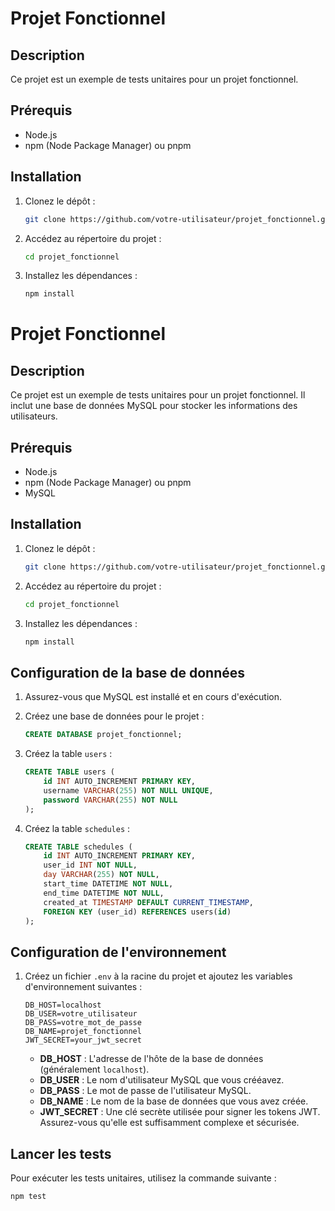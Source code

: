 # Projet Fonctionnel

## Description
Ce projet est un exemple de tests unitaires pour un projet fonctionnel.

## Prérequis
- Node.js
- npm (Node Package Manager) ou pnpm


## Installation
1. Clonez le dépôt :
    ```bash
    git clone https://github.com/votre-utilisateur/projet_fonctionnel.git
    ```
2. Accédez au répertoire du projet :
    ```bash
    cd projet_fonctionnel
    ```
3. Installez les dépendances :
    ```bash
    npm install
    ```


# Projet Fonctionnel

## Description
Ce projet est un exemple de tests unitaires pour un projet fonctionnel. Il inclut une base de données MySQL pour stocker les informations des utilisateurs.

## Prérequis
- Node.js
- npm (Node Package Manager) ou pnpm
- MySQL

## Installation
1. Clonez le dépôt :
    ```bash
    git clone https://github.com/votre-utilisateur/projet_fonctionnel.git
    ```
2. Accédez au répertoire du projet :
    ```bash
    cd projet_fonctionnel
    ```
3. Installez les dépendances :
    ```bash
    npm install
    ```

## Configuration de la base de données
1. Assurez-vous que MySQL est installé et en cours d'exécution.
2. Créez une base de données pour le projet :
    ```sql
    CREATE DATABASE projet_fonctionnel;
    ```
3. Créez la table `users` :
    ```sql
    CREATE TABLE users (
        id INT AUTO_INCREMENT PRIMARY KEY,
        username VARCHAR(255) NOT NULL UNIQUE,
        password VARCHAR(255) NOT NULL
    );
    ```

4. Créez la table `schedules` :
    ```sql
    CREATE TABLE schedules (
        id INT AUTO_INCREMENT PRIMARY KEY,
        user_id INT NOT NULL,
        day VARCHAR(255) NOT NULL,
        start_time DATETIME NOT NULL,
        end_time DATETIME NOT NULL,
        created_at TIMESTAMP DEFAULT CURRENT_TIMESTAMP,
        FOREIGN KEY (user_id) REFERENCES users(id)
    );
    ```

## Configuration de l'environnement
1. Créez un fichier `.env` à la racine du projet et ajoutez les variables d'environnement suivantes :
    ```env
    DB_HOST=localhost
    DB_USER=votre_utilisateur
    DB_PASS=votre_mot_de_passe
    DB_NAME=projet_fonctionnel
    JWT_SECRET=your_jwt_secret
    ```
    - **DB_HOST** : L'adresse de l'hôte de la base de données (généralement `localhost`).
    - **DB_USER** : Le nom d'utilisateur MySQL que vous  crééavez.
    - **DB_PASS** : Le mot de passe de l'utilisateur MySQL.
    - **DB_NAME** : Le nom de la base de données que vous avez créée.
    - **JWT_SECRET** : Une clé secrète utilisée pour signer les tokens JWT. Assurez-vous qu'elle est suffisamment complexe et sécurisée.


## Lancer les tests
Pour exécuter les tests unitaires, utilisez la commande suivante :
```bash
npm test
```
